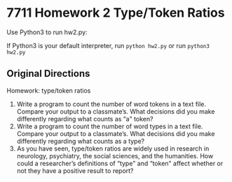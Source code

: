 



# 7711 Homework 2 Type/Token Ratios


Use Python3 to run hw2.py:

If Python3 is your default interpreter, run `python hw2.py` or run
`python3 hw2.py`


## Original Directions

Homework: type/token ratios

1. Write a program to count the number of word tokens in a text file.
Compare your output to a classmate’s. What decisions did you make
differently regarding what counts as “a" token?
2. Write a program to count the number of word types in a text file.
Compare your output to a classmate’s. What decisions did you make
differently regarding what counts as a type?
3. As you have seen, type/token ratios are widely used in research in
neurology, psychiatry, the social sciences, and the humanities. How
could a researcher’s definitions of “type" and “token" affect whether
or not they have a positive result to report?